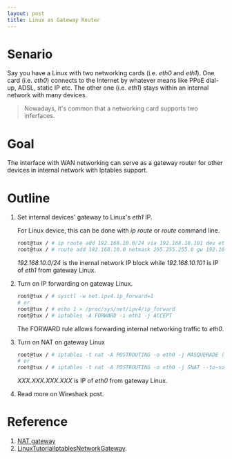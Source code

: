 ```yaml
---
layout: post
title: Linux as Gateway Router
---
```


# Senario

Say you have a Linux with two networking cards (i.e. *eth0* and *eth1*). One card (i.e. *eth0*) connects to the Internet by whatever means like PPoE dial-up, ADSL, static IP etc. The other one (i.e. *eth1*) stays within an internal network with many devices.

>Nowadays, it's common that a networking card supports two inferfaces.

# Goal

The interface with WAN networking can serve as a gateway router for other devices in internal network with Iptables support.

# Outline

1. Set internal devices' gateway to Linux's *eth1* IP.

   For Linux device, this can be done with *ip route* or *route* command line.

   ```bash
   root@tux / # ip route add 192.168.10.0/24 via 192.168.10.101 dev eth0
   root@tux / # route add 192.168.10.0 netmask 255.255.255.0 gw 192.168.10.101 dev eth0
   ```

   *192.168.10.0/24* is the inernal network IP block while *192.168.10.101* is IP of *eth1* from gateway Linux.
2. Turn on IP forwarding on gateway Linux.

   ```bash
   root@tux / # sysctl -w net.ipv4.ip_forward=1
   # or
   root@tux / # echo 1 > /proc/sys/net/ipv4/ip_forward
   root@tux / # iptables -A FORWARD -i eth1 -j ACCEPT
   ```

   The FORWARD rule allows forwarding internal networking traffic to *eth0*.
3. Turn on NAT on gateway Linux

   ```bash
   root@tux / # iptables -t nat -A POSTROUTING -o eth0 -j MASQUERADE (poor NAT)
   # or
   root@tux / # iptables -t nat -A POSTROUTING -o eth0 -j SNAT --to-source XXX.XXX.XXX.XXX (better NAT)
   ```

   *XXX.XXX.XXX.XXX* is IP of *eth0* from gateway Linux.
4. Read more on Wireshark post.

# Reference

1. [NAT gateway](http://how-to.wikia.com/wiki/How_to_set_up_a_NAT_router_on_a_Linux-based_computer)
2. [LinuxTutorialIptablesNetworkGateway](http://www.yolinux.com/TUTORIALS/LinuxTutorialIptablesNetworkGateway.html).